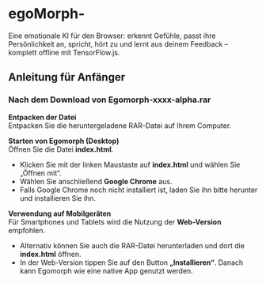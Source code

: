 # egoMorph-
Eine emotionale KI für den Browser: erkennt Gefühle, passt ihre Persönlichkeit an, spricht, hört zu und lernt aus deinem Feedback – komplett offline mit TensorFlow.js.

## Anleitung für Anfänger

### Nach dem Download von **Egomorph-xxxx-alpha.rar**

**Entpacken der Datei**  
Entpacken Sie die heruntergeladene RAR-Datei auf Ihrem Computer.

**Starten von Egomorph (Desktop)**  
Öffnen Sie die Datei **index.html**.  
- Klicken Sie mit der linken Maustaste auf **index.html** und wählen Sie „Öffnen mit“.  
- Wählen Sie anschließend **Google Chrome** aus.  
- Falls Google Chrome noch nicht installiert ist, laden Sie ihn bitte herunter und installieren Sie ihn.

**Verwendung auf Mobilgeräten**  
Für Smartphones und Tablets wird die Nutzung der **Web-Version** empfohlen.  
- Alternativ können Sie auch die RAR-Datei herunterladen und dort die **index.html** öffnen.  
- In der Web-Version tippen Sie auf den Button **„Installieren“**. Danach kann Egomorph wie eine native App genutzt werden.